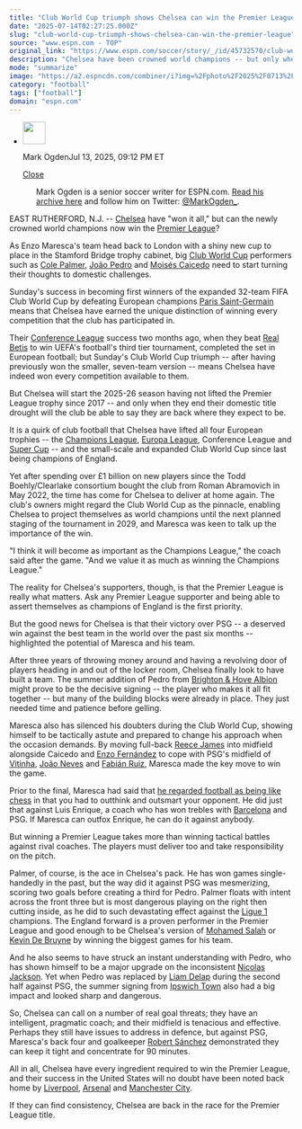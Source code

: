 ```yaml
---
title: "Club World Cup triumph shows Chelsea can win the Premier League"
date: "2025-07-14T02:27:25.000Z"
slug: "club-world-cup-triumph-shows-chelsea-can-win-the-premier-league"
source: "www.espn.com - TOP"
original_link: "https://www.espn.com/soccer/story/_/id/45732570/club-world-cup-triumph-shows-chelsea-win-premier-league"
description: "Chelsea have been crowned world champions -- but only when they end their Premier League title drought will the Blues be able to say they are back where they expect to be."
mode: "summarize"
image: "https://a2.espncdn.com/combiner/i?img=%2Fphoto%2F2025%2F0713%2Fr1518674_1296x729_16%2D9.jpg"
category: "football"
tags: ["football"]
domain: "espn.com"
---
```

<div id="readability-page-1" class="page"><div><div><ul><li><p><img src="https://a.espncdn.com/combiner/i?img=/i/columnists/full/ogden_mark.png&amp;h=80&amp;w=80&amp;scale=crop" alt="" width="40" height="40"></p><p>Mark Ogden<span>Jul 13, 2025, 09:12 PM ET</span></p><div><p><a href="#">Close</a></p><ul>Mark Ogden is a senior soccer writer for ESPN.com. <a href="https://www.espn.com/search/_/type/articles/q/mark%20ogden" target="_blank" rel="noopener">Read his archive here</a> and follow him on Twitter: <a href="https://twitter.com/MarkOgden_" target="_blank" rel="noopener">@MarkOgden_</a>.</ul></div></li></ul></div><p>EAST RUTHERFORD, N.J. -- <a data-clubhouse-guid="c43a00b9-2826-72b3-77a0-62730abc936e" href="https://www.espn.com/soccer/team?id=363">Chelsea</a> have "won it all," but can the newly crowned world champions now win the <a data-league-guid="6949f3af-300c-35f1-beab-b95669eedd38" href="https://www.espn.com/soccer/league/_/name/ENG.1">Premier League</a>?</p><p>As Enzo Maresca's team head back to London with a shiny new cup to place in the Stamford Bridge trophy cabinet, big <a href="https://www.espn.com/soccer/league/_/name/fifa.cwc" target="_blank">Club World Cup</a> performers such as <a data-player-guid="6db4c779-7f2c-07f7-14ce-64d74f7d7fad" href="http://espn.com/soccer/player/_/id/296395/cole-palmer">Cole Palmer</a>, <a data-player-guid="23bd493f-7c2f-347f-92d9-78ed75a80811" href="http://espn.com/soccer/player/_/id/339075/joao-pedro">João Pedro</a> and <a data-player-guid="f4aa8cdd-a976-53d4-a320-be7958cbcf1b" href="http://espn.com/soccer/player/_/id/289877/moises-caicedo">Moisés Caicedo</a> need to start turning their thoughts to domestic challenges.</p><p>Sunday's success in becoming first winners of the expanded 32-team FIFA Club World Cup by defeating European champions <a data-clubhouse-guid="79843c9e-0fe0-63b4-b591-9affc0dbd517" href="https://www.espn.com/soccer/team?id=160">Paris Saint-Germain</a> means that Chelsea have earned the unique distinction of winning every competition that the club has participated in.</p><p>Their <a href="https://www.espn.com/soccer/league/_/name/uefa.europa.conf" target="_blank">Conference League</a> success two months ago, when they beat <a data-clubhouse-guid="a0d67357-ae33-565b-26bf-61b162c9d74c" href="https://www.espn.com/soccer/team?id=244">Real Betis</a> to win UEFA's football's third tier tournament, completed the set in European football; but Sunday's Club World Cup triumph -- after having previously won the smaller, seven-team version -- means Chelsea have indeed won every competition available to them.</p><p>But Chelsea will start the 2025-26 season having not lifted the Premier League trophy since 2017 -- and only when they end their domestic title drought will the club be able to say they are back where they expect to be.</p><p>It is a quirk of club football that Chelsea have lifted all four European trophies -- the <a href="https://www.espn.com/soccer/league/_/name/uefa.champions" target="_blank">Champions League</a>, <a href="https://www.espn.com/soccer/league/_/name/uefa.europa" target="_blank">Europa League</a>, Conference League and <a href="https://www.espn.com/soccer/league/_/name/uefa.super_cup" target="_blank">Super Cup</a> -- and the small-scale and expanded Club World Cup since last being champions of England.</p><p>Yet after spending over £1 billion on new players since the Todd Boehly/Clearlake consortium bought the club from Roman Abramovich in May 2022, the time has come for Chelsea to deliver at home again. The club's owners might regard the Club World Cup as the pinnacle, enabling Chelsea to project themselves as world champions until the next planned staging of the tournament in 2029, and Maresca was keen to talk up the importance of the win.</p><p>"I think it will become as important as the Champions League," the coach said after the game. "And we value it as much as winning the Champions League."</p><p>The reality for Chelsea's supporters, though, is that the Premier League is really what matters. Ask any Premier League supporter and being able to assert themselves as champions of England is the first priority.</p><p>But the good news for Chelsea is that their victory over PSG -- a deserved win against the best team in the world over the past six months -- highlighted the potential of Maresca and his team.</p><p>After three years of throwing money around and having a revolving door of players heading in and out of the locker room, Chelsea finally look to have built a team. The summer addition of Pedro from <a data-clubhouse-guid="78c91a3f-9e5e-c8fe-8fca-778e97cb021a" href="https://www.espn.com/soccer/team?id=331">Brighton &amp; Hove Albion</a> might prove to be the decisive signing -- the player who makes it all fit together -- but many of the building blocks were already in place. They just needed time and patience before gelling.</p><p>Maresca also has silenced his doubters during the Club World Cup, showing himself to be tactically astute and prepared to change his approach when the occasion demands. By moving full-back <a data-player-guid="b89d5b36-af9b-ee96-1d95-3dcb40636b86" href="http://espn.com/soccer/player/_/id/189007/reece-james">Reece James</a> into midfield alongside Caicedo and <a data-player-guid="b6765ac7-63b2-227c-12e8-f6342bf9405c" href="http://espn.com/soccer/player/_/id/285450/enzo-fernandez">Enzo Fernández</a> to cope with PSG's midfield of <a data-player-guid="025e47e3-91a4-3a04-bd98-66fca18c9a04" href="http://espn.com/soccer/player/_/id/403234/vitinha">Vitinha</a>, <a data-player-guid="3f4da3cb-c4c3-3421-91ee-b8defa5f7f53" href="http://espn.com/soccer/player/_/id/355061/joao-neves">João Neves</a> and <a data-player-guid="70c7088d-af91-f008-6fde-27addeb58a13" href="http://espn.com/soccer/player/_/id/214596/fabian-ruiz">Fabián Ruiz</a>, Maresca made the key move to win the game.</p><p>Prior to the final, Maresca had said that <a href="https://www.espn.com/soccer/story/_/id/45718366/chelsea-psg-fifa-club-world-cup-final-upset-chess-match" target="_blank">he regarded football as being like chess</a> in that you had to outthink and outsmart your opponent. He did just that against Luis Enrique, a coach who has won trebles with <a data-clubhouse-guid="58f7c4a9-c991-4ed4-fe5c-1f833cba75b8" href="https://www.espn.com/soccer/team?id=83">Barcelona</a> and PSG. If Maresca can outfox Enrique, he can do it against anybody.</p><p>But winning a Premier League takes more than winning tactical battles against rival coaches. The players must deliver too and take responsibility on the pitch.</p><p>Palmer, of course, is the ace in Chelsea's pack. He has won games single-handedly in the past, but the way did it against PSG was mesmerizing, scoring two goals before creating a third for Pedro. Palmer floats with intent across the front three but is most dangerous playing on the right then cutting inside, as he did to such devastating effect against the <a data-league-guid="b7217910-7773-3ea8-bc69-30c19c579306" href="https://www.espn.com/soccer/league/_/name/FRA.1">Ligue 1</a> champions. The England forward is a proven performer in the Premier League and good enough to be Chelsea's version of <a data-player-guid="49438d5e-de32-9f1b-9aab-5f6ae53f14d0" href="http://espn.com/soccer/player/_/id/173896/mohamed-salah">Mohamed Salah</a> or <a data-player-guid="c2bc0ee8-46fa-2189-ca21-014bc1c0e7e2" href="http://espn.com/soccer/player/_/id/134947/kevin-de-bruyne">Kevin De Bruyne</a> by winning the biggest games for his team.</p><p>And he also seems to have struck an instant understanding with Pedro, who has shown himself to be a major upgrade on the inconsistent <a data-player-guid="ed90b32c-f09c-302e-af63-852a1e2a9352" href="http://espn.com/soccer/player/_/id/308524/nicolas-jackson">Nicolas Jackson</a>. Yet when Pedro was replaced by <a data-player-guid="0406d93b-ba27-3365-9c3b-5aba080308c6" href="http://espn.com/soccer/player/_/id/307114/liam-delap">Liam Delap</a> during the second half against PSG, the summer signing from <a href="https://www.espn.com/soccer/team/_/id/373/ipswich-town" target="_blank">Ipswich Town</a> also had a big impact and looked sharp and dangerous.</p><p>So, Chelsea can call on a number of real goal threats; they have an intelligent, pragmatic coach; and their midfield is tenacious and effective. Perhaps they still have issues to address in defence, but against PSG, Maresca's back four and goalkeeper <a data-player-guid="0e0f3d6b-8e88-dc88-650c-b4592e9cc766" href="http://espn.com/soccer/player/_/id/108662/robert-sanchez">Robert Sánchez</a> demonstrated they can keep it tight and concentrate for 90 minutes.</p><p>All in all, Chelsea have every ingredient required to win the Premier League, and their success in the United States will no doubt have been noted back home by <a data-clubhouse-guid="a47fbcec-c948-cf4c-9e41-3dfa37588c9c" href="https://www.espn.com/soccer/team?id=364">Liverpool</a>, <a data-clubhouse-guid="feb44e87-58fa-9597-2691-b3c32768ebe4" href="https://www.espn.com/soccer/team?id=359">Arsenal</a> and <a data-clubhouse-guid="94fd5d7e-35b1-9d52-c9f2-4a37259bea36" href="https://www.espn.com/soccer/team?id=382">Manchester City</a>.</p><p>If they can find consistency, Chelsea are back in the race for the Premier League title.</p>
</div></div>